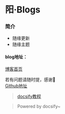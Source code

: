 # 阳·Blogs

### 简介
- 随缘更新
- 随缘主题

#### blog地址：
[博客首页](https://jieyangxchen.github.io/notes/)

若有问题请随时提，感谢🙏   
[Github地址](https://github.com/jieyangxchen/notes)

  


> [docsify教程](https://docsify.js.org/#/zh-cn/quickstart)

>  Powered by docsify~  
